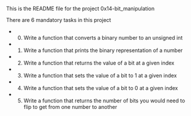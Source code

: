 This is the README file for the project 0x14-bit_manipulation

There are 6 mandatory tasks in this project
-	0. Write a function that converts a binary number to an unsigned int
-	1. Write a function that prints the binary representation of a number
-	2. Write a function that returns the value of a bit at a given index
-	3. Write a function that sets the value of a bit to 1 at a given index
-	4. Write a function that sets the value of a bit to 0 at a given index
-	5. Write a function that returns the number of bits you would need to flip to get from one number to another

